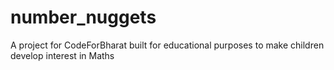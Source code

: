 # number_nuggets
A project for CodeForBharat built for educational purposes to make children develop interest in Maths
